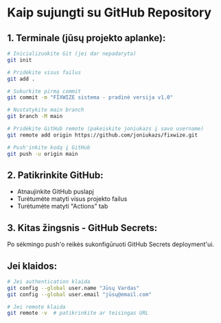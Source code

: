 # Kaip sujungti su GitHub Repository

## 1. Terminale (jūsų projekto aplanke):

```bash
# Inicializuokite Git (jei dar nepadaryta)
git init

# Pridėkite visus failus
git add .

# Sukurkite pirmą commit
git commit -m "FIXWIZE sistema - pradinė versija v1.0"

# Nustatykite main branch
git branch -M main

# Pridėkite GitHub remote (pakeiskite joniukazs į savo username)
git remote add origin https://github.com/joniukazs/fixwize.git

# Push'inkite kodą į GitHub
git push -u origin main
```

## 2. Patikrinkite GitHub:
- Atnaujinkite GitHub puslapį
- Turėtumėte matyti visus projekto failus
- Turėtumėte matyti "Actions" tab

## 3. Kitas žingsnis - GitHub Secrets:
Po sėkmingo push'o reikės sukonfigūruoti GitHub Secrets deployment'ui.

## Jei klaidos:
```bash
# Jei authentication klaida
git config --global user.name "Jūsų Vardas"
git config --global user.email "jūsų@email.com"

# Jei remote klaida
git remote -v  # patikrinkite ar teisingas URL
```
